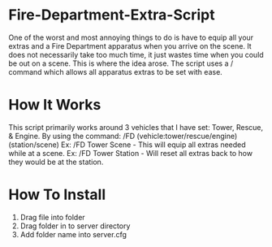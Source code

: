 # Fire-Department-Extra-Script
One of the worst and most annoying things to do is have to equip all your extras and a Fire Department apparatus when you arrive on the scene. It does not necessarily take too much time, it just wastes time when you could be out on a scene. This is where the idea arose. The script uses a / command which allows all apparatus extras to be set with ease.

# How It Works
This script primarily works around 3 vehicles that I have set: Tower, Rescue, & Engine. By using the command:
/FD (vehicle:tower/rescue/engine) (station/scene)
Ex: /FD Tower Scene - This will equip all extras needed while at a scene.
Ex: /FD Tower Station - Will reset all extras back to how they would be at the station.

# How To Install
1. Drag file into folder
2. Drag folder in to server directory
3. Add folder name into server.cfg
